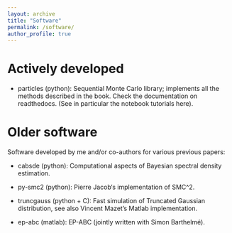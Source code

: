 ```yaml
---
layout: archive
title: "Software"
permalink: /software/
author_profile: true
---
```



# Actively developed

* particles (python): Sequential Monte Carlo library; implements all the
  methods described in the book. Check the documentation on readthedocs. (See
  in particular the notebook tutorials here).

# Older software

Software developed by me and/or co-authors for various previous papers:

* cabsde (python): Computational aspects of Bayesian spectral density estimation.

* py-smc2 (python): Pierre Jacob‘s implementation of SMC^2.

* truncgauss (python + C): Fast simulation of Truncated Gaussian distribution,
  see also Vincent Mazet’s Matlab implementation.

* ep-abc (matlab): EP-ABC (jointly written with Simon Barthelmé).
